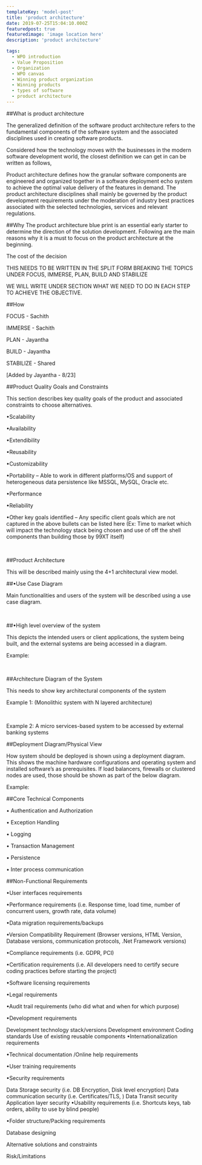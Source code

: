 ```yaml
---
templateKey: 'model-post'
title: 'product architecture'
date: 2019-07-25T15:04:10.000Z
featuredpost: true
featuredimage: 'image location here'
description: 'product architecture'

tags:
  - WPO introduction
  - Value Proposition
  - Organization
  - WPO canvas
  - Winning product organization
  - Winning products
  - types of software
  - product architecture
---
```


##What is product architecture


The generalized definition of the software product architecture refers to the fundamental components of the software system and the associated disciplines used in creating software products.



Considered how the technology moves with the businesses in the modern software development world, the closest definition we can get in can be written as follows,



Product architecture defines how the granular software components are engineered and organized together in a software deployment echo system to achieve the optimal value delivery of the features in demand. The product architecture disciplines shall mainly be governed by the product development requirements under the moderation of industry best practices associated with the selected technologies, services and relevant regulations.



##Why
The product architecture blue print is an essential early starter to determine the direction of the solution development. Following are the main reasons why it is a must to focus on the product architecture at the beginning.



The cost of the decision






THIS NEEDS TO BE WRITTEN IN THE SPLIT FORM BREAKING THE TOPICS UNDER FOCUS, IMMERSE, PLAN, BUILD AND STABILIZE

WE WILL WRITE UNDER <HOW> SECTION WHAT WE NEED TO DO IN EACH STEP TO ACHIEVE THE OBJECTIVE.



##How


FOCUS - Sachith

IMMERSE - Sachith

PLAN - Jayantha

BUILD - Jayantha

STABILIZE - Shared



[Added by Jayantha - 8/23] 



##Product Quality Goals and Constraints

This section describes key quality goals of the product and associated constraints to choose alternatives.



•Scalability

•Availability

•Extendibility

•Reusability 

•Customizability

•Portability – Able to work in different platforms/OS and support of heterogeneous data persistence like MSSQL, MySQL, Oracle etc.

•Performance

•Reliability 

•Other key goals identified – Any specific client goals which are not captured in the above bullets can be listed here (Ex: Time to market which will impact the technology stack being chosen and use of off the shell components than building those by 99XT itself)



 

##Product Architecture

This will be described mainly using the 4+1 architectural view model.



##•Use Case Diagram



Main functionalities and users of the system will be described using a use case diagram.



 



 

##•High level overview of the system

This depicts the intended users or client applications, the system being built, and the external systems are being accessed in a diagram.

Example:

 



 



##Architecture Diagram of the System

This needs to show key architectural components of the system

Example 1: (Monolithic system with N layered architecture)

 



 

Example 2: A micro services-based system to be accessed by external banking systems

 



##Deployment Diagram/Physical View

How system should be deployed is shown using a deployment diagram. This shows the machine hardware configurations and operating system and installed software’s as prerequisites. If load balancers, firewalls or clustered nodes are used, those should be shown as part of the below diagram.

Example:

 





##Core Technical Components

•	Authentication and Authorization

•	Exception Handling

•	Logging

•	Transaction Management

•	Persistence

•	Inter process communication







##Non-Functional Requirements



•User interfaces requirements

•Performance requirements (i.e. Response time, load time, number of concurrent users, growth rate, data volume)

•Data migration requirements/backups

•Version Compatibility Requirement (Browser versions, HTML Version, Database versions, communication protocols, .Net Framework versions)

•Compliance requirements (i.e. GDPR, PCI)

•Certification requirements (i.e. All developers need to certify secure coding practices before starting the project)

•Software licensing requirements

•Legal requirements 

•Audit trail requirements (who did what and when for which purpose)

•Development requirements 

Development technology stack/versions
Development environment 
Coding standards 
Use of existing reusable components
•Internationalization requirements

•Technical documentation /Online help requirements

•User training requirements 

•Security requirements

Data Storage security (i.e. DB Encryption, Disk level encryption)
Data communication security (i.e. Certificates/TLS, )
Data Transit security 
Application layer security
•Usability requirements (i.e. Shortcuts keys, tab orders, ability to use by blind people)

•Folder structure/Packing requirements



Database designing

Alternative solutions and constraints

Risk/Limitations

